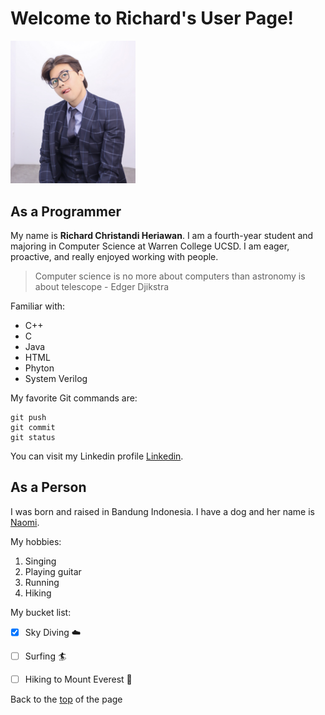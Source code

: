 # **Welcome to Richard's User Page!**

<img src="IMG_8370%202.jpg" width="200">

## As a Programmer

My name is **Richard Christandi Heriawan**. I am a fourth-year student and majoring in Computer Science at Warren College UCSD. I am eager, proactive, and really enjoyed working with people. 

> Computer science is no more about computers than astronomy is about telescope - Edger Djikstra

Familiar with: 

- C++
- C
- Java
- HTML
- Phyton
- System Verilog 

My favorite Git commands are:
```
git push
git commit
git status
```
You can visit my Linkedin profile [Linkedin](https://www.linkedin.com/in/richard-heriawan-999580208?lipi=urn%3Ali%3Apage%3Ad_flagship3_profile_view_base_contact_details%3BWZVEPgRfQuyDsilyptGWZg%3D%3D).

## As a Person

I was born and raised in Bandung Indonesia. I have a dog and her name is [Naomi](IMG_8728.jpg). 

My hobbies:

1. Singing
2. Playing guitar
3. Running
4. Hiking

My bucket list: 

- [x] Sky Diving :cloud:
- [ ] Surfing :surfer: 
- [ ] Hiking to Mount Everest :mount_fuji:
  

  
Back to the [top](#welcome-to-richards-user-page) of the page